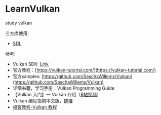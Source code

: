# LearnVulkan
study vulkan

三方库使用:
- [SDL](https://github.com/libsdl-org/SDL)


参考:
- Vulkan SDK: [Link](https://vulkan.lunarg.com/)
- 官方教程：[https://vulkan-tutorial.com/](https://vulkan-tutorial.com/)
- 官方samples: [https://github.com/SaschaWillems/Vulkan](https://github.com/SaschaWillems/Vulkan) 
- 详细书籍，学习手册：Vulkan Programming Guide
- 【Vulkan 入门】一 Vulkan 介绍（[B站视频](https://www.bilibili.com/video/BV1R44y1M7e2/?spm_id_from=333.880.my_history.page.click&vd_source=e0845a8810646cc2dbfc38113a4da32b)）
- Vulkan 编程指南中文版，[链接](https://github.com/fangcun010/VulkanTutorialCN/blob/master/Vulkan%E7%BC%96%E7%A8%8B%E6%8C%87%E5%8D%97.pdf)
- [极客教程-Vulkan 教程](https://geek-docs.com/vulkan/vulkan-tutorial)

